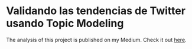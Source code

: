 # Validando las tendencias de Twitter usando Topic Modeling

The analysis of this project is published on my Medium. Check it out [here](https://medium.com/@antonyjuan.miranda/validando-las-tendencias-de-twitter-durante-la-era-castillo-con-topic-modeling-d2c0a4f5474a).
